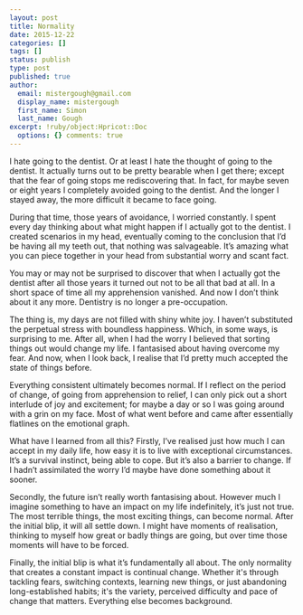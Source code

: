 ```yaml
---
layout: post
title: Normality
date: 2015-12-22
categories: []
tags: []
status: publish
type: post
published: true
author:
  email: mistergough@gmail.com
  display_name: mistergough
  first_name: Simon
  last_name: Gough
excerpt: !ruby/object:Hpricot::Doc
  options: {} comments: true
---
```

I hate going to the dentist. Or at least I hate the thought of going to the dentist. It actually turns out to be pretty bearable when I get there; except that the fear of going stops me rediscovering that. In fact, for maybe seven or eight years I completely avoided going to the dentist. And the longer I stayed away, the more difficult it became to face going.

During that time, those years of avoidance, I worried constantly. I spent every day thinking about what might happen if I actually got to the dentist. I created scenarios in my head, eventually coming to the conclusion that I’d be having all my teeth out, that nothing was salvageable. It’s amazing what you can piece together in your head from substantial worry and scant fact.

You may or may not be surprised to discover that when I actually got the dentist after all those years it turned out not to be all that bad at all. In a short space of time all my apprehension vanished. And now I don’t think about it any more. Dentistry is no longer a pre-occupation.

The thing is, my days are not filled with shiny white joy. I haven’t substituted the perpetual stress with boundless happiness. Which, in some ways, is surprising to me. After all, when I had the worry I believed that sorting things out would change my life. I fantasised about having overcome my fear. And now, when I look back, I realise that I’d pretty much accepted the state of things before. 

Everything consistent ultimately becomes normal. If I reflect on the period of change, of going from apprehension to relief, I can only pick out a short interlude of joy and excitement; for maybe a day or so I was going around with a grin on my face. Most of what went before and came after essentially flatlines on the emotional graph.

What have I learned from all this? Firstly, I’ve realised just how much I can accept in my daily life, how easy it is to live with exceptional circumstances. It’s a survival instinct, being able to cope. But it’s also a barrier to change. If I hadn’t assimilated the worry I’d maybe have done something about it sooner.

Secondly, the future isn’t really worth fantasising about. However much I imagine something to have an impact on my life indefinitely, it’s just not true. The most terrible things, the most exciting things, can become normal. After the initial blip, it will all settle down. I might have moments of realisation, thinking to myself how great or badly things are going, but over time those moments will have to be forced.

Finally, the initial blip is what it’s fundamentally all about. The only normality that creates a constant impact is continual change. Whether it's through tackling fears, switching contexts, learning new things, or just abandoning long-established habits; it's the variety, perceived difficulty and pace of change that matters. Everything else becomes background.
